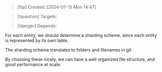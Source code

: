 
>[!tip] Created: [2024-07-15 Mon 14:47]

>[!question] Targets: 

>[!danger] Depends: 

For each entity, we should determine a sharding scheme, since each entity is represented by its own table.

The sharding scheme translates to folders and filenames in git.

By choosing these nicely, we can have a well organized file structure, and good performance at scale.